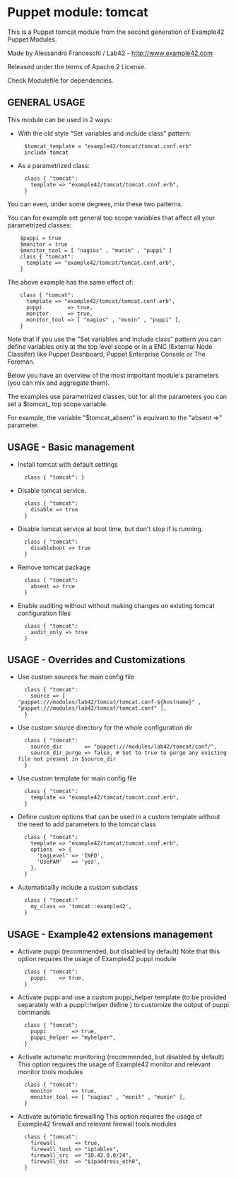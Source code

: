 # Puppet module: tomcat

This is a Puppet tomcat module from the second generation of Example42 Puppet Modules.

Made by Alessandro Franceschi / Lab42 - http://www.example42.com

Released under the terms of Apache 2 License.

Check Modulefile for dependencies.

## GENERAL USAGE
This module can be used in 2 ways:

* With the old style "Set variables and include class" pattern:

        $tomcat_template = "example42/tomcat/tomcat.conf.erb"
        include tomcat

* As a parametrized class:

        class { "tomcat":
          template => "example42/tomcat/tomcat.conf.erb",
        }

You can even, under some degrees, mix these two patterns.

You can for example set general top scope variables that affect all your parametrized classes:

        $puppi = true
        $monitor = true
        $monitor_tool = [ "nagios" , "munin" , "puppi" ]
        class { "tomcat":
          template => "example42/tomcat/tomcat.conf.erb",
        }
        
The above example has the same effect of:

        class { "tomcat":
          template => "example42/tomcat/tomcat.conf.erb",
          puppi        => true,
          monitor      => true,
          monitor_tool => [ "nagios" , "munin" , "puppi" ],
        }

Note that if you use the "Set variables and include class" pattern you can define variables only
at the top level scope or in a ENC (External Node Classifer) like Puppet Dashboard, Puppet Enterprise Console or The Foreman.

Below you have an overview of the most important module's parameters (you can mix and aggregate them).

The examples use parametrized classes, but for all the parameters you can set a $tomcat_ top scope variable.

For example, the variable "$tomcat_absent" is equivant to the "absent =>" parameter.

## USAGE - Basic management
* Install tomcat with default settings

        class { "tomcat": }

* Disable tomcat service.

        class { "tomcat":
          disable => true
        }

* Disable tomcat service at boot time, but don't stop if is running.

        class { "tomcat":
          disableboot => true
        }

* Remove tomcat package

        class { "tomcat":
          absent => true
        }

* Enable auditing without without making changes on existing tomcat configuration files

        class { "tomcat":
          audit_only => true
        }


## USAGE - Overrides and Customizations
* Use custom sources for main config file 

        class { "tomcat":
          source => [ "puppet:///modules/lab42/tomcat/tomcat.conf-${hostname}" , "puppet:///modules/lab42/tomcat/tomcat.conf" ], 
        }


* Use custom source directory for the whole configuration dir

        class { "tomcat":
          source_dir       => "puppet:///modules/lab42/tomcat/conf/",
          source_dir_purge => false, # Set to true to purge any existing file not present in $source_dir
        }

* Use custom template for main config file 

        class { "tomcat":
          template => "example42/tomcat/tomcat.conf.erb",      
        }

* Define custom options that can be used in a custom template without the
  need to add parameters to the tomcat class

        class { "tomcat":
          template => "example42/tomcat/tomcat.conf.erb",    
          options  => {
            'LogLevel' => 'INFO',
            'UsePAM'   => 'yes',
          },
        }

* Automaticallly include a custom subclass

        class { "tomcat:"
          my_class => 'tomcat::example42',
        }


## USAGE - Example42 extensions management 
* Activate puppi (recommended, but disabled by default)
  Note that this option requires the usage of Example42 puppi module

        class { "tomcat": 
          puppi    => true,
        }

* Activate puppi and use a custom puppi_helper template (to be provided separately with
  a puppi::helper define ) to customize the output of puppi commands 

        class { "tomcat":
          puppi        => true,
          puppi_helper => "myhelper", 
        }

* Activate automatic monitoring (recommended, but disabled by default)
  This option requires the usage of Example42 monitor and relevant monitor tools modules

        class { "tomcat":
          monitor      => true,
          monitor_tool => [ "nagios" , "monit" , "munin" ],
        }

* Activate automatic firewalling 
  This option requires the usage of Example42 firewall and relevant firewall tools modules

        class { "tomcat":       
          firewall      => true,
          firewall_tool => "iptables",
          firewall_src  => "10.42.0.0/24",
          firewall_dst  => "$ipaddress_eth0",
        }


